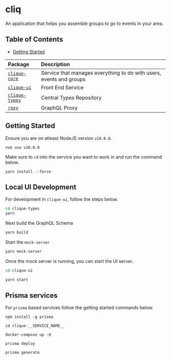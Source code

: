 # cliq

An application that helps you assemble groups to go to events in your area.

## Table of Contents

- [Getting Started](#getting-started)

| Package                                                                          | Description                                                         |
| :------------------------------------------------------------------------------- | :------------------------------------------------------------------ |
| [`clique-core`](https://github.com/abhiaiyer91/clique/tree/master/clique-core)   | Service that manages everything to do with users, events and groups |
| [`clique-ui`](https://github.com/abhiaiyer91/clique/tree/master/clique-ui)       | Front End Service                                                   |
| [`clique-types`](https://github.com/abhiaiyer91/clique/tree/master/clique-types) | Central Types Repository                                            |
| [`roxy`](https://github.com/abhiaiyer91/clique/tree/master/roxy)                 | GraphQL Proxy                                                       |

## Getting Started

Ensure you are on atleast NodeJS version `v10.0.0`.

`nvm use v10.0.0`

Make sure to `cd` into the service you want to work in and run the command below.

`yarn install --force`

## Local UI Development

For development in `clique-ui`, follow the steps below.

```bash
cd clique-types
yarn
```

Next build the GraphQL Schema

```bash
yarn build
```

Start the `mock-server`

```bash
yarn mock-server
```

Once the mock server is running, you can start the UI server.

```bash
cd clique-ui

yarn start
```

## Prisma services

For `prisma` based services follow the getting started commands below.

`npm install -g prisma`

`cd clique-__SERVICE_NAME__`

`docker-compose up -d`

`prisma deploy`

`prisma generate`
